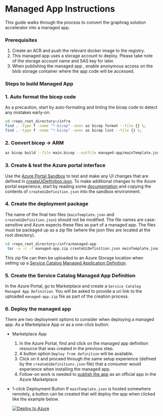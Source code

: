 # Managed App Instructions

This guide walks through the process to convert the graphrag solution accelerator into a managed app.

### Prerequisites
1. Create an ACR and push the relevant docker image to the registry.
1. This managed app uses a storage account to deploy. Please take note of the storage account name and SAS key for later.
1. When publishing the managed app , enable anonymous access on the blob storage container where the app code will be accessed.

### Steps to build Managed App

### 1. Auto format the bicep code

As a precaution, start by auto-formating and linting the bicep code to detect any mistakes early-on.

```bash
cd <repo_root_directory>/infra
find . -type f -name "*.bicep" -exec az bicep format --file {} \;
find . -type f -name "*.bicep" -exec az bicep lint --file {} \;
```

### 2. Convert bicep -> ARM
```bash
az bicep build --file main.bicep --outfile managed-app/mainTemplate.json
```

### 3. Create & test the Azure portal interface

Use the [Azure Portal Sandbox](https://portal.azure.com/#blade/Microsoft_Azure_CreateUIDef/SandboxBlade) to test and make any UI changes that are defined in [createUiDefinition.json](createUiDefinition.json). To make additional changes to the Azure portal experience, start by reading some [documentation](https://learn.microsoft.com/en-us/azure/azure-resource-manager/managed-applications/create-uidefinition-overview) and copying the contents of `createUiDefinition.json` into the sandbox environment.

### 4. Create the deployment package

The name of the final two files (`mainTemplate.json` and `createUiDefinition.json`) should not be modified. The file names are case-sensitive and Azure expects these files as part of a managed app. The files must be packaged up as a zip file (where the json files are located at the root directory).

```bash
cd <repo_root_directory>/infra/managed-app
 tar -a -c -f managed-app.zip createUiDefinition.json mainTemplate.json openapi.json artifacts 
 ```

This zip file can then be uploaded to an Azure Storage location when setting up a [Service Catalog Managed Application Definition](https://ms.portal.azure.com/#view/Microsoft_Azure_Marketplace/GalleryItemDetailsBladeNopdl/id/Microsoft.ApplianceDefinition/selectionMode~/false/resourceGroupId//resourceGroupLocation//dontDiscardJourney~/false/selectedMenuId/home/launchingContext~/%7B%22galleryItemId%22%3A%22Microsoft.ApplianceDefinition%22%2C%22source%22%3A%5B%22GalleryFeaturedMenuItemPart%22%2C%22VirtualizedTileDetails%22%5D%2C%22menuItemId%22%3A%22home%22%2C%22subMenuItemId%22%3A%22Search%20results%22%2C%22telemetryId%22%3A%2220409084-39a1-4800-bbce-d0b26a6f46a4%22%7D/searchTelemetryId/d7d20e05-ca16-47f7-bed5-9c7b8d2fa641).

### 5. Create the Service Catalog Managed App Definition

In the Azure Portal, go to Marketplace and create a `Service Catalog Managed App Definition`. You will be asked to provide a uri link to the uploaded `managed-app.zip` file as part of the creation process.

### 6. Deploy the managed app

There are two deployment options to consider when deploying a managed app. As a Marketplace App or as a one-click button:

* Marketplace App

    1. In the Azure Portal, find and click on the managed app definition resource that was created in the previous step.
    2. A button option `Deploy from definition` will be available.
    3. Click on it and proceed through the same setup experience (defined by the `createUiDefinitions.json` file) that a consumer would experience when installing the managed app.
    4. Follow-on work is needed to [publish the app](https://learn.microsoft.com/en-us/partner-center/marketplace-offers/plan-azure-application-offer) as an official app in the Azure Marketplace

* 1-click Deployment Button
If `mainTemplate.json` is hosted somewhere remotely, a button can be created that will deploy the app when clicked like the example below.

    [![Deploy to Azure](https://aka.ms/deploytoazurebutton)](https://portal.azure.com/#create/Microsoft.Template/uri/https%3A%2F%2Fraw.githubusercontent.com%2FAzure-Samples%2Fgraphrag-accelerator%2Frefs%2Fheads%2Fharjit-managed-app%2Finfra%2FmainTemplate.json)
